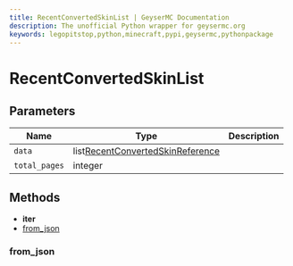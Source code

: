 ```yaml
---
title: RecentConvertedSkinList | GeyserMC Documentation
description: The unofficial Python wrapper for geysermc.org
keywords: legopitstop,python,minecraft,pypi,geysermc,pythonpackage
---
```


# RecentConvertedSkinList

## Parameters

| Name          | Type                                                                  | Description |
| ------------- | --------------------------------------------------------------------- | ----------- |
| `data`        | list[RecentConvertedSkinReference](./RecentConvertedSkinReference.md) |             |
| `total_pages` | integer                                                               |             |

## Methods

- **iter**
- [from_json](#from_json)

### from_json
